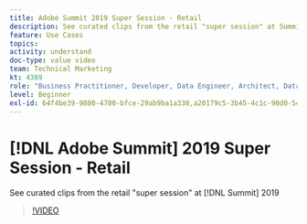 ```yaml
---
title: Adobe Summit 2019 Super Session - Retail
description: See curated clips from the retail "super session" at Summit 2019
feature: Use Cases
topics: 
activity: understand
doc-type: value video
team: Technical Marketing
kt: 4389
role: "Business Practitioner, Developer, Data Engineer, Architect, Data Architect, Administrator, Leader"
level: Beginner
exl-id: 64f4be39-9800-4700-bfce-29ab9ba1a338,a20179c5-3b45-4c1c-90d0-54f7fd6a3bd1,a20179c5-3b45-4c1c-90d0-54f7fd6a3bd1,64f4be39-9800-4700-bfce-29ab9ba1a338
---
```

# [!DNL Adobe Summit] 2019 Super Session - Retail

See curated clips from the retail "super session" at [!DNL Summit] 2019

>[!VIDEO](https://video.tv.adobe.com/v/30549/?quality=12)
